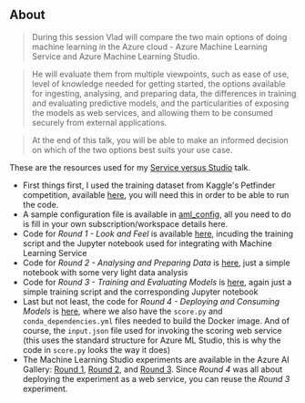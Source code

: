 ## About

> During this session Vlad will compare the two main options of doing machine learning in the Azure cloud - Azure Machine Learning Service and Azure Machine Learning Studio.

> He will evaluate them from multiple viewpoints, such as ease of use, level of knowledge needed for getting started, the options available for ingesting, analysing, and preparing data, the differences in training and evaluating predictive models, and the particularities of exposing the models as web services, and allowing them to be consumed securely from external applications. 

> At the end of this talk, you will be able to make an informed decision on which of the two options best suits your use case. 

These are the resources used for my [Service versus Studio](https://vladiliescu.net/talks/service-versus-studio) talk.

* First things first, I used the training dataset from Kaggle's Petfinder competition, available [here](https://www.kaggle.com/c/petfinder-adoption-prediction), you will need this in order to be able to run the code.
* A sample configuration file is available in [aml_config](./aml_config), all you need to do is fill in your own subscription/workspace details here.
* Code for _Round 1 - Look and Feel_ is available [here](./Round1), incuding the training script and the Jupyter notebook used for integrating with Machine Learning Service
* Code for _Round 2 - Analysing and Preparing Data_ is [here](./Round2), just a simple notebook with some very light data analysis
* Code for _Round 3 - Training and Evaluating Models_ is [here](./Round3), again just a simple training script and the corresponding Jupyter notebook
* Last but not least, the code for _Round 4 - Deploying and Consuming Models_ is [here](./Round4), where we also have the `score.py` and `conda_dependencies.yml` files needed to build the Docker image. And of course, the `input.json` file used for invoking the scoring web service (this uses the standard structure for Azure ML Studio, this is why the code in `score.py` looks the way it does)
* The Machine Learning Studio experiments are available in the Azure AI Gallery: [Round 1](https://gallery.cortanaintelligence.com/Experiment/Service-versus-Studio-Round-1-Look-and-Feel), [Round 2](https://gallery.cortanaintelligence.com/Experiment/Service-versus-Studio-Round-2-Analysing-and-Preparing-Data), and [Round 3](https://gallery.cortanaintelligence.com/Experiment/Service-versus-Studio-Round-3-Training-and-Evaluating-Models). Since _Round 4_ was all about deploying the experiment as a web service, you can reuse the _Round 3_ experiment.